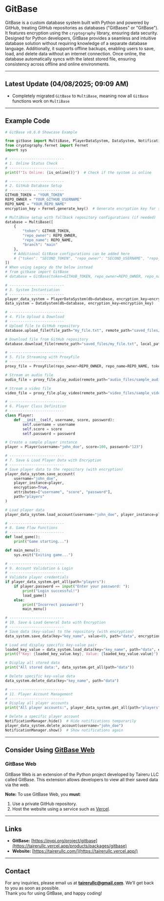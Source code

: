 # GitBase

GitBase is a custom database system built with Python and powered by GitHub, treating GitHub repositories as databases ("GitBases" or "GitBase"). It features encryption using the `cryptography` library, ensuring data security. Designed for Python developers, GitBase provides a seamless and intuitive database solution without requiring knowledge of a separate database language. Additionally, it supports offline backups, enabling users to save, load, and delete data without an internet connection. Once online, the database automatically syncs with the latest stored file, ensuring consistency across offline and online environments.

---

## Latest Update (04/08/2025; 09:09 AM)
- Completely migrated `GitBase` to `MultiBase`, meaning now all `GitBase` functions work on `MultiBase`

---

## Example Code

```python
# GitBase v0.6.0 Showcase Example

from gitbase import MultiBase, PlayerDataSystem, DataSystem, NotificationManager, ProxyFile, is_online
from cryptography.fernet import Fernet
import sys

# -------------------------
# 1. Online Status Check
# -------------------------
print(f"Is Online: {is_online()}")  # Check if the system is online

# -------------------------
# 2. GitHub Database Setup
# -------------------------
GITHUB_TOKEN = "YOUR_TOKEN"
REPO_OWNER = "YOUR_GITHUB_USERNAME"
REPO_NAME = "YOUR_REPO_NAME"
encryption_key = Fernet.generate_key()  # Generate encryption key for secure storage

# MultiBase setup with fallback repository configurations (if needed)
database = MultiBase([
    {
        "token": GITHUB_TOKEN,
        "repo_owner": REPO_OWNER,
        "repo_name": REPO_NAME,
        "branch": "main"
    },
    # Additional GitBase configurations can be added here
    # {"token": "SECOND_TOKEN", "repo_owner": "SECOND_USERNAME", "repo_name": "SECOND_REPO", "branch": "main"}
])
# When using Legacy do the below instead
# from gitbase import GitBase
# database = GitBase(token=GITHUB_TOKEN, repo_owner=REPO_OWNER, repo_name=REPO_NAME)

# -------------------------
# 3. System Instantiation
# -------------------------
player_data_system = PlayerDataSystem(db=database, encryption_key=encryption_key)
data_system = DataSystem(db=database, encryption_key=encryption_key)

# -------------------------
# 4. File Upload & Download
# -------------------------
# Upload file to GitHub repository
database.upload_file(file_path="my_file.txt", remote_path="saved_files/my_file.txt")

# Download file from GitHub repository
database.download_file(remote_path="saved_files/my_file.txt", local_path="files/my_file.txt")

# -------------------------
# 5. File Streaming with ProxyFile
# -------------------------
proxy_file = ProxyFile(repo_owner=REPO_OWNER, repo_name=REPO_NAME, token=GITHUB_TOKEN, branch="main")

# Stream an audio file
audio_file = proxy_file.play_audio(remote_path="audio_files/sample_audio.wav")

# Stream a video file
video_file = proxy_file.play_video(remote_path="video_files/sample_video.mp4")

# -------------------------
# 6. Player Class Definition
# -------------------------
class Player:
    def __init__(self, username, score, password):
        self.username = username
        self.score = score
        self.password = password

# Create a sample player instance
player = Player(username="john_doe", score=100, password="123")

# -------------------------
# 7. Save & Load Player Data with Encryption
# -------------------------
# Save player data to the repository (with encryption)
player_data_system.save_account(
    username="john_doe",
    player_instance=player,
    encryption=True,
    attributes=["username", "score", "password"],
    path="players"
)

# Load player data
player_data_system.load_account(username="john_doe", player_instance=player, encryption=True)

# -------------------------
# 8. Game Flow Functions
# -------------------------
def load_game():
    print("Game starting...")

def main_menu():
    sys.exit("Exiting game...")

# -------------------------
# 9. Account Validation & Login
# -------------------------
# Validate player credentials
if player_data_system.get_all(path="players"):
    if player.password == input("Enter your password: "):
        print("Login successful!")
        load_game()
    else:
        print("Incorrect password!")
        main_menu()

# -------------------------
# 10. Save & Load General Data with Encryption
# -------------------------
# Save data (key-value) to the repository (with encryption)
data_system.save_data(key="key_name", value=69, path="data", encryption=True)

# Load and display specific key-value pair
loaded_key_value = data_system.load_data(key="key_name", path="data", encryption=True)
print(f"Key: {loaded_key_value.key}, Value: {loaded_key_value.value}")

# Display all stored data
print("All stored data:", data_system.get_all(path="data"))

# Delete specific key-value data
data_system.delete_data(key="key_name", path="data")

# -------------------------
# 11. Player Account Management
# -------------------------
# Display all player accounts
print("All player accounts:", player_data_system.get_all(path="players"))

# Delete a specific player account
NotificationManager.hide()  # Hide notifications temporarily
player_data_system.delete_account(username="john_doe")
NotificationManager.show()  # Show notifications again
```

---

## Consider Using [GitBase Web](https://tairerullc.vercel.app/products/extensions/gitbase-web)

### GitBase Web
GitBase Web is an extension of the Python project developed by Taireru LLC called GitBase. This extension allows developers to view all their saved data via the web. 

**Note:** To use GitBase Web, you **must**:
1. Use a private GitHub repository.
2. Host the website using a service such as [Vercel](https://vercel.com).

---

## Links
- **GitBase:** [https://pypi.org/project/gitbase](https://tairerullc.vercel.app/products/packages/gitbase)
- **Website:** [https://tairerullc.com/](https://tairerullc.vercel.app/)

---

## Contact
For any inquiries, please email us at **tairerullc@gmail.com**. We’ll get back to you as soon as possible.  
Thank you for using GitBase, and happy coding!